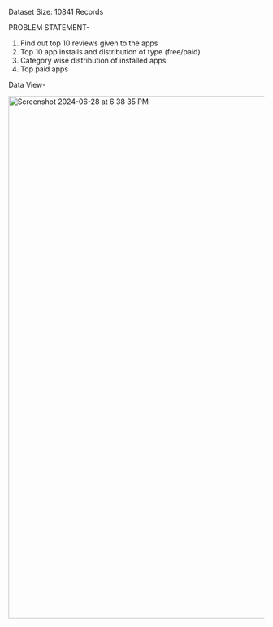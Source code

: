 Dataset Size: 10841 Records

PROBLEM STATEMENT-

1. Find out top 10 reviews given to the apps
2. Top 10 app installs and distribution of type (free/paid)
3. Category wise distribution of installed apps
4. Top paid apps

Data View- 

<img width="1029" alt="Screenshot 2024-06-28 at 6 38 35 PM" src="https://github.com/MannatKaurBhatia/Google-Play-Store---PySpark-Project/assets/72853447/bbb127ac-8090-4e7c-909f-d4908c04e673">

